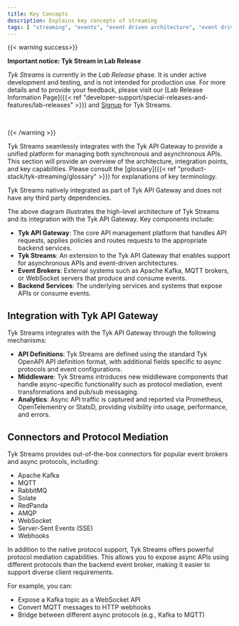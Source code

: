 ```yaml
---
title: Key Concepts
description: Explains key concepts of streaming
tags: [ "streaming", "events", "event driven architecture", "event driven architectures", "kafka" ]
---
```


<!-- Architectural overview
- Tyk is now a intermediate broker between broker and subscribers, This is sometimes known as broker proxy
- Integrate with multiple brokers
- API Management hooks between publisher, gateway and subscriber (Events are availble as APIs)

Explain example roles of publisher and subscriber

Structure of a Tyk Stream Event

Terms
- Asynchronous
- Publish/subscribe
- Event notification
- Stream

- Infrastructure
    - Message queues (RabbitMQ, Kafka)
    - MQTT

- Failure semantics, e.g. exactly-once, at-most-once, at-least-once

- Example application scenarios
    - IoT
    - Infrastructure for domain driven design, e.g. event bus to notify state changes between micro-services -->

{{< warning success>}}

**Important notice: Tyk Stream in Lab Release**

*Tyk Streams* is currently in the *Lab Release* phase. It is under active development and testing, and is not intended for production use. For more details and to provide your feedback, please visit our [Lab Release Information Page]({{< ref "developer-support/special-releases-and-features/lab-releases" >}}) and [Signup](https://survey.hsforms.com/1ItPCBg-_Tre8WFJZL4pp6Q3ifmg) for Tyk Streams.

</br>

{{< /warning >}}

Tyk Streams seamlessly integrates with the Tyk API Gateway to provide a unified platform for managing both synchronous and asynchronous APIs. This section will provide an overview of the architecture, integration points, and key capabilities. Please consult the [glossary]({{< ref "product-stack/tyk-streaming/glossary" >}}) for explanations of key terminology.

Tyk Streams natively integrated as part of Tyk API Gateway and does not have any third party dependencies.

<!-- <!TODO: Add architectural image> -->

The above diagram illustrates the high-level architecture of Tyk Streams and its integration with the Tyk API Gateway. Key components include:
- **Tyk API Gateway**: The core API management platform that handles API requests, applies policies and routes requests to the appropriate backend services.
- **Tyk Streams**: An extension to the Tyk API Gateway that enables support for asynchronous APIs and event-driven architectures.
- **Event Brokers**: External systems such as Apache Kafka, MQTT brokers, or WebSocket servers that produce and consume events.
- **Backend Services**: The underlying services and systems that expose APIs or consume events.

## Integration with Tyk API Gateway

Tyk Streams integrates with the Tyk API Gateway through the following mechanisms:

- **API Definitions**: Tyk Streams are defined using the standard Tyk OpenAPI API definition format, with additional fields specific to async protocols and event configurations.
- **Middleware**: Tyk Streams introduces new middleware components that handle async-specific functionality such as protocol mediation, event transformations and pub/sub messaging.
- **Analytics**: Async API traffic is captured and reported via Prometheus, OpenTelementry or StatsD, providing visibility into usage, performance, and errors.

## Connectors and Protocol Mediation

Tyk Streams provides out-of-the-box connectors for popular event brokers and async protocols, including:

- Apache Kafka
- MQTT
- RabbitMQ
- Solate
- RedPanda
- AMQP
- WebSocket
- Server-Sent Events (SSE)
- Webhooks

In addition to the native protocol support, Tyk Streams offers powerful protocol mediation capabilities. This allows you to expose async APIs using different protocols than the backend event broker, making it easier to support diverse client requirements.

For example, you can:
- Expose a Kafka topic as a WebSocket API
- Convert MQTT messages to HTTP webhooks
- Bridge between different async protocols (e.g., Kafka to MQTT)
